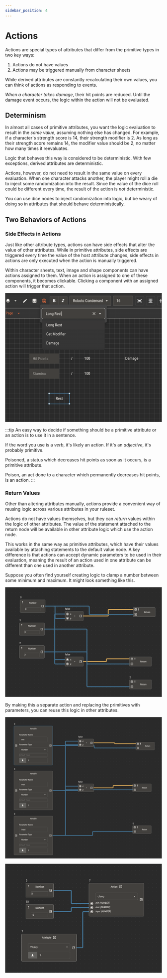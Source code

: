 ```yaml
---
sidebar_position: 4
---
```


# Actions

Actions are special types of attributes that differ from the primitive types in two key ways:

1. Actions do not have values
2. Actions may be triggered manually from character sheets

While derived attributes are constantly recalculating their own values, you can think of actions as responding to events.

_When a character takes damage_, their hit points are reduced. Until the damage event occurs, the logic within the action will not be evaluated.

## Determinism

In almost all cases of primitive attributes, you want the logic evaluation to result in the _same value_, assuming nothing else has changed. For example,
if a character's strength score is 14, their strength modifier is 2. As long as their strength score remains 14, the modifier value should be 2, no matter how
many times it reevaluates.

Logic that behaves this way is considered to be deterministic. With few exceptions, derived attributes are deterministic.

Actions, however, do not need to result in the same value on every evaluation. When one character attacks another, the player might roll a die to inject some
randomization into the result. Since the value of the dice roll could be different every time, the result of the action is _not_ deterministic.

You can use dice nodes to inject randomization into logic, but be weary of doing so in attributes that should behave deterministically.

## Two Behaviors of Actions

### Side Effects in Actions

Just like other attribute types, actions can have side effects that alter the value of other attributes. While in primitive attributes, side effects are triggered every time the value of the host attribute changes, side effects in actions are only
executed when the action is manually triggered.

Within character sheets, text, image and shape components can have actions assigned to them. When an action is assigned to one of these components, it becomes clickable. Clicking a component
with an assigned action will trigger that action.

![img](./img/trigger-actions.png)

:::tip
An easy way to decide if something should be a primitive attribute or an action is to use it in a sentence.

If the word you use is a _verb_, it's likely an action. If it's an _adjective_, it's probably primitive.

Poisoned, a status which decreases hit points as soon as it occurs, is a primitive attribute.

Poison, an act done to a character which permanently decreases hit points, is an action.
:::

### Return Values

Other than altering attributes manually, actions provide a convenient way of reusing logic across various attributes in your ruleset.

Actions do not have values themselves, but they can _return_ values within the logic of other attributes. The value of the statement attached to the return node will be available
in other attribute logic which use the action node.

This works in the same way as primitive attributes, which have their values available by attaching statements to the default value node. A key difference is that actions can accept dynamic
parameters to be used in their evaluation, meaning the result of an action used in one attribute can be different than one used in another attribute.

Suppose you often find yourself creating logic to clamp a number between some minimum and maximum. It might look something like this.

![img](./img/clamp-raw.png)

By making this a separate action and replacing the primitives with parameters, you can reuse this logic in other attributes.

![img](./img/clamp.png)

![img](./img/clamp-action.png)
